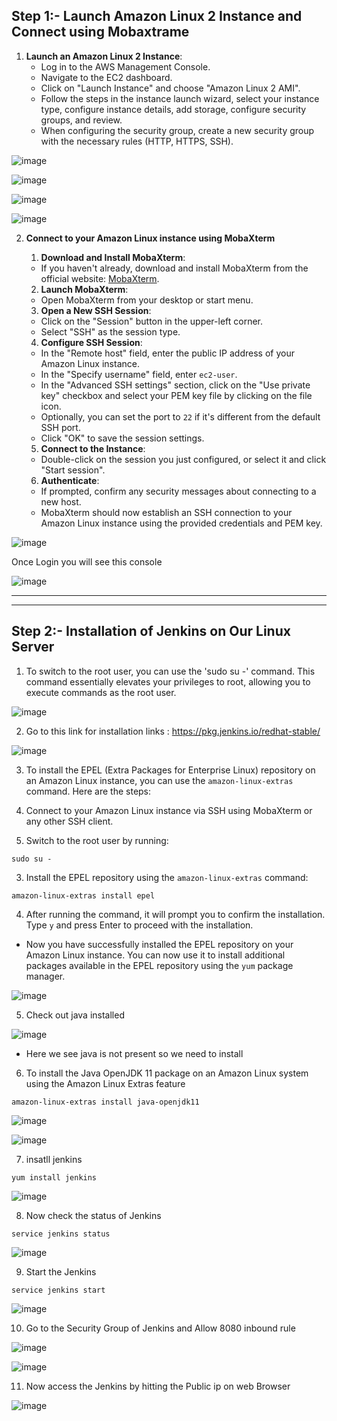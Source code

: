 
## Step 1:- Launch Amazon Linux 2 Instance and Connect using Mobaxtrame

1. **Launch an Amazon Linux 2 Instance**:
   - Log in to the AWS Management Console.
   - Navigate to the EC2 dashboard.
   - Click on "Launch Instance" and choose "Amazon Linux 2 AMI".
   - Follow the steps in the instance launch wizard, select your instance type, configure instance details, add storage, configure security groups, and review.
   - When configuring the security group, create a new security group with the necessary rules (HTTP, HTTPS, SSH).

![image](https://github.com/pranav278/Simple_Devops_Project/assets/84725860/0ef2d7b9-7b04-438c-a454-1ced049ad711)

![image](https://github.com/pranav278/Simple_Devops_Project/assets/84725860/8a4cfc23-b1d9-4e87-9f68-2aa82d4b8c60)

![image](https://github.com/pranav278/Simple_Devops_Project/assets/84725860/bc25a35a-0554-4ae7-bdde-c189cb86a913)

![image](https://github.com/pranav278/Simple_Devops_Project/assets/84725860/b0964de4-769d-4123-ad28-8d52c0300407)


2. **Connect to your Amazon Linux instance using MobaXterm**

   1. **Download and Install MobaXterm**:
   - If you haven't already, download and install MobaXterm from the official website: [MobaXterm](https://mobaxterm.mobatek.net/download.html).

   2. **Launch MobaXterm**:
   - Open MobaXterm from your desktop or start menu.

   3. **Open a New SSH Session**:
   - Click on the "Session" button in the upper-left corner.
   - Select "SSH" as the session type.

   4. **Configure SSH Session**:
   - In the "Remote host" field, enter the public IP address of your Amazon Linux instance.
   - In the "Specify username" field, enter `ec2-user`.
   - In the "Advanced SSH settings" section, click on the "Use private key" checkbox and select your PEM key file by clicking on the file icon.
   - Optionally, you can set the port to `22` if it's different from the default SSH port.
   - Click "OK" to save the session settings.

   5. **Connect to the Instance**:
   - Double-click on the session you just configured, or select it and click "Start session".

   6. **Authenticate**:
   - If prompted, confirm any security messages about connecting to a new host.
   - MobaXterm should now establish an SSH connection to your Amazon Linux instance using the provided credentials and PEM key.

![image](https://github.com/pranav278/Simple_Devops_Project/assets/84725860/4ea0ee84-ddb0-4a83-914c-494e1e76559a)

Once Login you will see this console

![image](https://github.com/pranav278/Simple_Devops_Project/assets/84725860/936e1c03-8f4f-45da-9093-976ff9078f3b)

---
---

## Step 2:- Installation of Jenkins on Our Linux Server
   
1. To switch to the root user, you can use the 'sudo su -' command. This command essentially elevates your privileges to root, allowing you to execute commands as the root user.

![image](https://github.com/pranav278/Simple_Devops_Project/assets/84725860/4bf635e9-3aa1-45c1-828e-49ae1f0ebb43)

2. Go to this link for installation links : https://pkg.jenkins.io/redhat-stable/

![image](https://github.com/pranav278/Simple_Devops_Project/assets/84725860/d31b1310-b500-423d-9055-9d601ade9e25)

3. To install the EPEL (Extra Packages for Enterprise Linux) repository on an Amazon Linux instance, you can use the `amazon-linux-extras` command. Here are the steps:

1. Connect to your Amazon Linux instance via SSH using MobaXterm or any other SSH client.

2. Switch to the root user by running:

```
sudo su -
```

3. Install the EPEL repository using the `amazon-linux-extras` command:
```
amazon-linux-extras install epel
```

4. After running the command, it will prompt you to confirm the installation. Type `y` and press Enter to proceed with the installation.


- Now you have successfully installed the EPEL repository on your Amazon Linux instance. You can now use it to install additional packages available in the EPEL repository using the `yum` package manager.

![image](https://github.com/pranav278/Simple_Devops_Project/assets/84725860/e8f350cb-3a0c-448b-8b9d-4a5e63c5f7bc)
 
       
5. Check out java installed 

![image](https://github.com/pranav278/Simple_Devops_Project/assets/84725860/bae4a747-ec48-4ac2-9902-ae5fa0128320)
       
- Here we see java is not present so we need to install

6. To install the Java OpenJDK 11 package on an Amazon Linux system using the Amazon Linux Extras feature
```
amazon-linux-extras install java-openjdk11
```
![image](https://github.com/pranav278/Simple_Devops_Project/assets/84725860/6feccc3a-0226-4d7e-931a-588a9c1b137f)

![image](https://github.com/pranav278/Simple_Devops_Project/assets/84725860/4c583822-fece-4162-841f-4397213bf8f6)
      
7. insatll jenkins
```
yum install jenkins
```
![image](https://github.com/pranav278/Simple_Devops_Project/assets/84725860/f1016f9a-69b2-460c-a799-acc4c5a39692)
      
8. Now check the status of Jenkins
 ```
 service jenkins status
 ```
![image](https://github.com/pranav278/Simple_Devops_Project/assets/84725860/fc2535b7-c01d-4e65-9d38-4ab5ab48da49)
      
9. Start the Jenkins
```
service jenkins start
```
![image](https://github.com/pranav278/Simple_Devops_Project/assets/84725860/73a7c66b-bdcd-4ffb-a1cb-35edbead01f4)
      
10. Go to the Security Group of Jenkins and Allow 8080 inbound rule

![image](https://github.com/pranav278/Simple_Devops_Project/assets/84725860/67ad246e-1f2a-442e-8fa4-0169a9833e91)

![image](https://github.com/pranav278/Simple_Devops_Project/assets/84725860/9ce70d5e-5c36-4287-b861-d5c1f0587987)

11. Now access the Jenkins by hitting the Public ip on web Browser

![image](https://github.com/pranav278/Simple_Devops_Project/assets/84725860/45fd74cd-8829-4582-8a81-57a5461de8a6)


